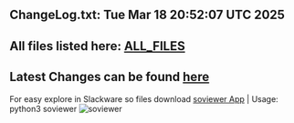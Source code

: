 ChangeLog.txt: Tue Mar 18 20:52:07 UTC 2025
---
All files listed here: [ALL_FILES](./AALL_FILES.md)
---
Latest Changes can be found [here](https://github.com/rizitis/Slackware64-Current-sofiles/compare/main%40%7B1day%7D...main)
---
For easy explore in Slackware so files download [soviewer App](https://github.com/rizitis/Slackware64-Current-sofiles/releases/download/20250127/soviewer) | Usage: python3 soviewer
![soviewer](https://github.com/rizitis/Slackware64-Current-sofiles/releases/download/20250127/soviewer.png)
